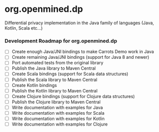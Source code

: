 # org.openmined.dp
Differential privacy implementation in the Java family of languages (Java, Kotlin, Scala etc...)

### Development Roadmap for org.openmined.dp

- [ ] Create enough Java/JNI bindings to make Carrots Demo work in Java
- [ ] Create remaining Java/JNI bindings (support for Java 8 and newer)
- [ ] Port automated tests from the original library
- [ ] Publish the Java library to Maven Central
- [ ] Create Scala bindings (support for Scala data structures)
- [ ] Publish the Scala library to Maven Central
- [ ] Create Kotlin bindings
- [ ] Publish the Kotlin library to Maven Central
- [ ] Create Clojure bindings (support for Clojure data structures)
- [ ] Publish the Clojure library to Maven Central
- [ ] Write documentation with examples for Java
- [ ] Write documentation with examples for Scala
- [ ] Write documentation with examples for Kotlin
- [ ] Write documentation with examples for Clojure
